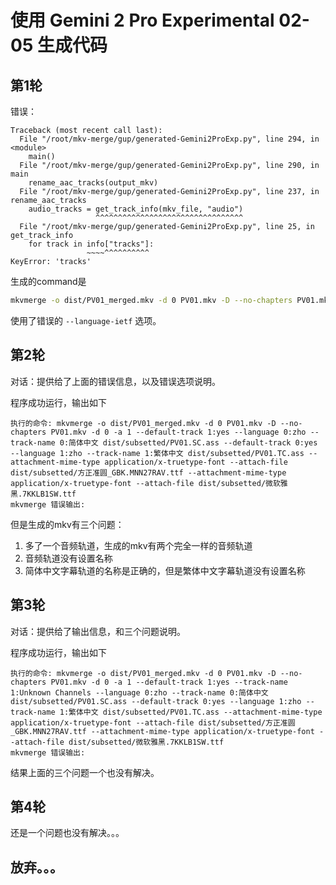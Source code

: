 # 使用 Gemini 2 Pro Experimental 02-05 生成代码

## 第1轮

错误：

```
Traceback (most recent call last):
  File "/root/mkv-merge/gup/generated-Gemini2ProExp.py", line 294, in <module>
    main()
  File "/root/mkv-merge/gup/generated-Gemini2ProExp.py", line 290, in main
    rename_aac_tracks(output_mkv)
  File "/root/mkv-merge/gup/generated-Gemini2ProExp.py", line 237, in rename_aac_tracks
    audio_tracks = get_track_info(mkv_file, "audio")
                   ^^^^^^^^^^^^^^^^^^^^^^^^^^^^^^^^^
  File "/root/mkv-merge/gup/generated-Gemini2ProExp.py", line 25, in get_track_info
    for track in info["tracks"]:
                 ~~~~^^^^^^^^^^
KeyError: 'tracks'
```

生成的command是

```bash
mkvmerge -o dist/PV01_merged.mkv -d 0 PV01.mkv -D --no-chapters PV01.mkv -d 0 -a 1 --default-track 1:yes --language 0:zho --track-name 0:简体中文 dist/subsetted/PV01.SC.ass --language-ietf 0:zh-CN --default-track 0:yes --language 1:zho --track-name 1:繁体中文 dist/subsetted/PV01.TC.ass --language-ietf 1:zh-TW --attachment-mime-type application/x-truetype-font --attach-file dist/subsetted/方正准圆_GBK.MNN27RAV.ttf --attachment-mime-type application/x-truetype-font --attach-file dist/subsetted/微软雅黑.7KKLB1SW.ttf
```

使用了错误的 `--language-ietf` 选项。

## 第2轮

对话：提供给了上面的错误信息，以及错误选项说明。

程序成功运行，输出如下

```
执行的命令: mkvmerge -o dist/PV01_merged.mkv -d 0 PV01.mkv -D --no-chapters PV01.mkv -d 0 -a 1 --default-track 1:yes --language 0:zho --track-name 0:简体中文 dist/subsetted/PV01.SC.ass --default-track 0:yes --language 1:zho --track-name 1:繁体中文 dist/subsetted/PV01.TC.ass --attachment-mime-type application/x-truetype-font --attach-file dist/subsetted/方正准圆_GBK.MNN27RAV.ttf --attachment-mime-type application/x-truetype-font --attach-file dist/subsetted/微软雅黑.7KKLB1SW.ttf
mkvmerge 错误输出:
```

但是生成的mkv有三个问题：
1. 多了一个音频轨道，生成的mkv有两个完全一样的音频轨道
2. 音频轨道没有设置名称
3. 简体中文字幕轨道的名称是正确的，但是繁体中文字幕轨道没有设置名称

## 第3轮

对话：提供给了输出信息，和三个问题说明。


程序成功运行，输出如下
```
执行的命令: mkvmerge -o dist/PV01_merged.mkv -d 0 PV01.mkv -D --no-chapters PV01.mkv -d 0 -a 1 --default-track 1:yes --track-name 1:Unknown Channels --language 0:zho --track-name 0:简体中文 dist/subsetted/PV01.SC.ass --default-track 0:yes --language 1:zho --track-name 1:繁体中文 dist/subsetted/PV01.TC.ass --attachment-mime-type application/x-truetype-font --attach-file dist/subsetted/方正准圆_GBK.MNN27RAV.ttf --attachment-mime-type application/x-truetype-font --attach-file dist/subsetted/微软雅黑.7KKLB1SW.ttf
mkvmerge 错误输出:
```

结果上面的三个问题一个也没有解决。

## 第4轮

还是一个问题也没有解决。。。

## 放弃。。。
